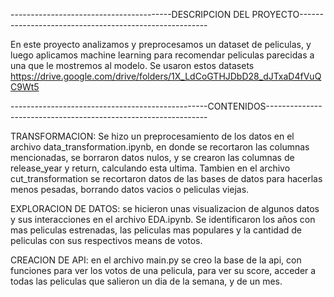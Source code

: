 ----------------------------------------DESCRIPCION DEL PROYECTO-------------------------------------------------------

En este proyecto analizamos y preprocesamos un dataset de peliculas, y luego aplicamos machine learning para recomendar peliculas parecidas a una que le mostremos al modelo. 
Se usaron estos datasets https://drive.google.com/drive/folders/1X_LdCoGTHJDbD28_dJTxaD4fVuQC9Wt5

-------------------------------------------------CONTENIDOS---------------------------------------------------------------

TRANSFORMACION: Se hizo un preprocesamiento de los datos en el archivo data_transformation.ipynb, en donde se recortaron las columnas mencionadas, se borraron datos nulos, y se crearon las columnas de release_year y return, calculando esta ultima.
Tambien en el archivo cut_transformation se recortaron datos de las bases de datos para hacerlas menos pesadas, borrando datos vacios o peliculas viejas.

EXPLORACION DE DATOS: se hicieron unas visualizacion de algunos datos y sus interacciones en el archivo EDA.ipynb. Se identificaron los años con mas peliculas estrenadas, las peliculas mas populares y la cantidad de peliculas con sus respectivos means de votos.

CREACION DE API: en el archivo main.py se creo la base de la api, con funciones para ver los votos de una pelicula, para ver su score, acceder a todas las peliculas que salieron un dia de la semana, y de un mes.